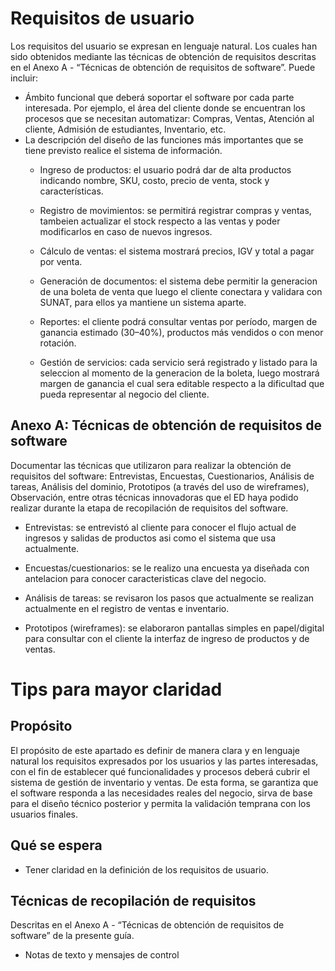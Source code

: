 # Requisitos de usuario
Los requisitos del usuario se expresan en lenguaje natural. Los cuales han sido obtenidos mediante las técnicas de obtención de requisitos descritas en el Anexo A - “Técnicas de obtención de requisitos de software”. Puede incluir:
- Ámbito funcional que deberá soportar el software por cada parte interesada. Por ejemplo, el área del cliente donde se encuentran los procesos que se necesitan automatizar:
Compras, Ventas, Atención al cliente, Admisión de estudiantes, Inventario, etc.
- La descripción del diseño de las funciones más importantes que se tiene previsto realice el sistema de información.
  - Ingreso de productos: el usuario podrá dar de alta productos indicando nombre, SKU, costo, precio de venta, stock y características.

  - Registro de movimientos: se permitirá registrar compras y ventas, tambeien actualizar el stock respecto a las ventas y poder modificarlos en caso de nuevos ingresos.

  - Cálculo de ventas: el sistema mostrará precios, IGV y total a pagar por venta.

  - Generación de documentos: el sistema debe permitir la generacion de una boleta de venta que luego el cliente conectara y validara con SUNAT, para ellos ya mantiene un sistema aparte.

  - Reportes: el cliente podrá consultar ventas por período, margen de ganancia estimado (30–40%), productos más vendidos o con menor rotación.

  - Gestión de servicios: cada servicio será registrado y listado para la seleccion al momento de la generacion de la boleta, luego mostrará margen de ganancia el cual sera editable respecto      a la dificultad que pueda representar al negocio del cliente.
  
## Anexo A: Técnicas de obtención de requisitos de software
Documentar las técnicas que utilizaron para realizar la obtención de requisitos del software: Entrevistas, Encuestas, Cuestionarios, Análisis de tareas, Análisis del dominio, 
Prototipos (a través del uso de wireframes), Observación, entre otras técnicas innovadoras que el ED haya podido realizar durante la etapa de recopilación de requisitos del software.

  - Entrevistas: se entrevistó al cliente para conocer el flujo actual de ingresos y salidas de productos asi como el sistema que usa actualmente.

  - Encuestas/cuestionarios: se le realizo una encuesta ya diseñada con antelacion para conocer caracteristicas clave del negocio.

  - Análisis de tareas: se revisaron los pasos que actualmente se realizan actualmente en el registro de ventas e inventario.

  - Prototipos (wireframes): se elaboraron pantallas simples en papel/digital para consultar con el cliente la interfaz de ingreso de productos y de ventas.


# Tips para mayor claridad
## Propósito

El propósito de este apartado es definir de manera clara y en lenguaje natural los requisitos expresados por los usuarios y las partes interesadas, con el fin de establecer qué funcionalidades y procesos deberá cubrir el sistema de gestión de inventario y ventas.
De esta forma, se garantiza que el software responda a las necesidades reales del negocio, sirva de base para el diseño técnico posterior y permita la validación temprana con los usuarios finales.

## Qué se espera
- Tener claridad en la definición de los requisitos de usuario.

## Técnicas de recopilación de requisitos
Descritas en el Anexo A - “Técnicas de obtención de requisitos de software” de la presente guía.

  - Notas de texto y mensajes de control


